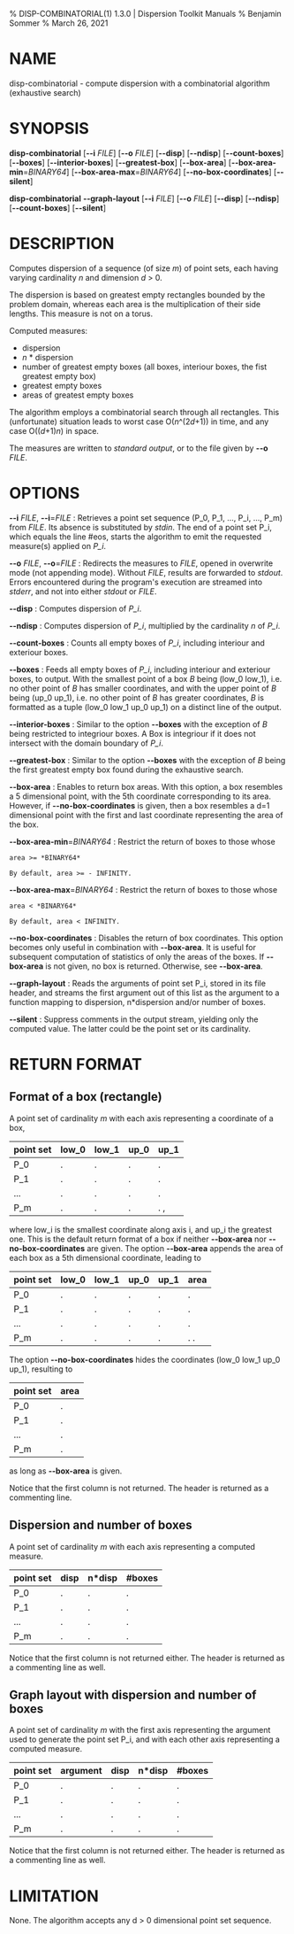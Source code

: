 % DISP-COMBINATORIAL(1) 1.3.0 | Dispersion Toolkit Manuals
% Benjamin Sommer
% March 26, 2021

# NAME

disp-combinatorial - compute dispersion with a combinatorial algorithm (exhaustive search)

# SYNOPSIS

**disp-combinatorial** [**\--i** *FILE*] [**\--o** *FILE*] [**\--disp**] [**\--ndisp**] [**\--count-boxes**] [**\--boxes**] [**\--interior-boxes**] [**\--greatest-box**] [**\--box-area**] [**\--box-area-min**=*BINARY64*] [**\--box-area-max**=*BINARY64*] [**\--no-box-coordinates**] [**\--silent**]

**disp-combinatorial** **\--graph-layout** [**\--i** *FILE*] [**\--o** *FILE*] [**\--disp**] [**\--ndisp**] [**\--count-boxes**] [**\--silent**]

# DESCRIPTION

Computes dispersion of a sequence (of size *m*) of point sets, each having varying cardinality *n* and dimension *d* > 0.

The dispersion is based on greatest empty rectangles bounded by the problem domain, whereas each area is the multiplication of their side lengths. This measure is not on a torus.

Computed measures:

* dispersion
* *n* * dispersion
* number of greatest empty boxes (all boxes, interiour boxes, the fist greatest empty box)
* greatest empty boxes
* areas of greatest empty boxes

The algorithm employs a combinatorial search through all rectangles. This (unfortunate) situation leads to worst case O(*n*^(2*d*+1)) in time, and any case O((*d*+1)*n*) in space.

The measures are written to *standard output*, or to the file given by **\--o** *FILE*.

# OPTIONS

**\--i** *FILE*, **\--i**=*FILE*
:   Retrieves a point set sequence (P_0, P_1, ..., P_i, ..., P_m) from *FILE*. Its absence is substituted by *stdin*. The end of a point set P_i, which equals the line #eos, starts the algorithm to emit the requested measure(s) applied on *P_i*.

**\--o** *FILE*, **\--o**=*FILE*
:   Redirects the measures to *FILE*, opened in overwrite mode (not appending mode). Without *FILE*, results are forwarded to *stdout*. Errors encountered during the program's execution are streamed into *stderr*, and not into either *stdout* or *FILE*.

**\--disp**
:   Computes dispersion of *P_i*.

**\--ndisp**
:   Computes dispersion of *P_i*, multiplied by the cardinality *n* of *P_i*.

**\--count-boxes**
:   Counts all empty boxes of *P_i*, including interiour and exteriour boxes.

**\--boxes**
:   Feeds all empty boxes of *P_i*, including interiour and exteriour boxes, to output. With the smallest point of a box *B* being (low_0 low_1), i.e. no other point of *B* has smaller coordinates, and with the upper point of *B* being (up_0 up_1), i.e. no other point of *B* has greater coordinates, *B* is formatted as a tuple (low_0 low_1 up_0 up_1) on a distinct line of the output.

**\--interior-boxes**
:   Similar to the option **\--boxes** with the exception of *B* being restricted to integriour boxes. A Box is integriour if it does not intersect with the domain boundary of *P_i*.

**\--greatest-box**
:   Similar to the option **\--boxes** with the exception of *B* being the first greatest empty box found during the exhaustive search.

**\--box-area**
:   Enables to return box areas. With this option, a box resembles a 5 dimensional point, with the 5th coordinate corresponding to its area. However, if **\--no-box-coordinates** is given, then a box resembles a d=1 dimensional point with the first and last coordinate representing the area of the box.

**\--box-area-min**=*BINARY64*
:   Restrict the return of boxes to those whose 

    area >= *BINARY64*

    By default, area >= - INFINITY.

**\--box-area-max**=*BINARY64*
:   Restrict the return of boxes to those whose 

    area < *BINARY64*

    By default, area < INFINITY.

**\--no-box-coordinates**
:   Disables the return of box coordinates. This option becomes only useful in combination with **\--box-area**. It is useful for subsequent computation of statistics of only the areas of the boxes. If  **\--box-area** is not given, no box is returned. Otherwise, see **\--box-area**.

**\--graph-layout**
:   Reads the arguments of point set P_i, stored in its file header, and streams the first argument out of this list as the argument to a function mapping to dispersion, n*dispersion and/or number of boxes.

**\--silent**
:   Suppress comments in the output stream, yielding only the computed value. The latter could be the point set or its cardinality.

# RETURN FORMAT

## Format of a box (rectangle)

A point set of cardinality *m* with each axis representing a coordinate of a box,

point set | low_0 | low_1 | up_0 | up_1
--- | --- | --- | --- | ---
P_0 | . | . | . | .
P_1 | . | . | . | .
... | . | . | . | .
P_m | . | . | . | . ,

where low_i is the smallest coordinate along axis i, and up_i the greatest one. This is the default return format of a box if neither **\--box-area** nor **\--no-box-coordinates** are given. The option **\--box-area** appends the area of each box as a 5th dimensional coordinate, leading to

point set | low_0 | low_1 | up_0 | up_1 | area
--- | --- | --- | --- | --- | ---
P_0 | . | . | . | . | .
P_1 | . | . | . | . | .
... | . | . | . | . | .
P_m | . | . | . | . | . .

The option **\--no-box-coordinates** hides the coordinates (low_0 low_1 up_0 up_1), resulting to

point set | area
--- | ---
P_0 | .
P_1 | .
... | .
P_m | . 

as long as **\--box-area** is given.

Notice that the first column is not returned. The header is returned as a commenting line.

## Dispersion and number of boxes

A point set of cardinality *m* with each axis representing a computed measure.

point set | disp | n*disp | #boxes
--- | --- | --- | ---
P_0 | . | . | .
P_1 | . | . | .
... | . | . | .
P_m | . | . | .

Notice that the first column is not returned either. The header is returned as a commenting line as well.

## Graph layout with dispersion and number of boxes

A point set of cardinality *m* with the first axis representing the argument used to generate the point set P_i, and with each other axis representing a computed measure.

point set | argument | disp | n*disp | #boxes
--- | --- | --- | --- | ---
P_0 | . | . | . | .
P_1 | . | . | . | .
... | . | . | . | .
P_m | . | . | . | .

Notice that the first column is not returned either. The header is returned as a commenting line as well.

# LIMITATION

None. The algorithm accepts any d > 0 dimensional point set sequence.